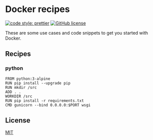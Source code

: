 # Docker recipes

[![code style: prettier](https://img.shields.io/badge/code_style-prettier-ff69b4.svg)](https://github.com/prettier/prettier)
[![GitHub license](https://img.shields.io/badge/license-MIT-blue.svg)](https://github.com/malcodeman/docker-recipes/blob/master/LICENSE)

These are some use cases and code snippets to get you started with Docker.

## Recipes

### python

```
FROM python:3-alpine
RUN pip install --upgrade pip
RUN mkdir /src
ADD . .
WORKDIR /src
RUN pip install -r requirements.txt
CMD gunicorn --bind 0.0.0.0:$PORT wsgi
```

## License

[MIT](./LICENSE)
